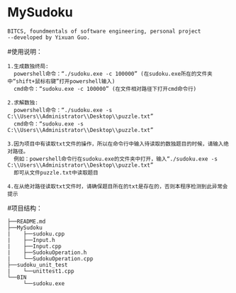 # MySudoku

    BITCS, foundmentals of software engineering, personal project
    --developed by Yixuan Guo.

#使用说明：
    
    1.生成数独终局:
      powershell命令：“./sudoku.exe -c 100000” (在sudoku.exe所在的文件夹中“shift+鼠标右键”打开powershell输入)
      cmd命令：“sudoku.exe -c 100000” (在文件相对路径下打开cmd命令行)
    
    2.求解数独:
      powershell命令：“./sudoku.exe -s C:\\Users\\Administrator\\Desktop\\puzzle.txt”
      cmd命令：“sudoku.exe -s C:\\Users\\Administrator\\Desktop\\puzzle.txt”
                        
    3.因为项目中有读取txt文件的操作，所以在命令行中输入待读取的数独题目的时候，请输入绝对路径。
      例如：powershell命令行在sudoku.exe的文件夹中打开，输入“./sudoku.exe -s C:\\Users\\Administrator\\Desktop\\puzzle.txt”
      即可从文件puzzle.txt中读取题目
    
    4.在从绝对路径读取txt文件时，请确保题目所在的txt是存在的，否则本程序检测到此异常会提示
    
    

#项目结构：

    ├──README.md
    ├──MySudoku
    |    ├──sudoku.cpp
    |    ├──Input.h
    |    ├──Input.cpp
    |    ├──SudokuOperation.h
    |    └──SudokuOperation.cpp
    ├──sudoku_unit_test
    |    └──unittest1.cpp
    └──BIN
         └──sudoku.exe
